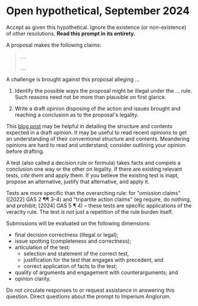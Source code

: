 Open hypothetical, September 2024
=================================

Accept as given this hypothetical. Ignore the existence (or non-existence) of other resolutions. **Read this prompt in its entirety.**

A proposal makes the following claims:

> ...
> 
> ...

A challenge is brought against this proposal alleging ...

1. Identify the possible ways the proposal might be illegal under the ... rule. Such reasons need not be more than plausible on first glance.

2. Write a draft opinion disposing of the action and issues brought and reaching a conclusion as to the proposal's legality.

This [blog post](https://imperiumanglorum.wordpress.com/2024/03/23/writing-gensec-opinions/) may be helpful in detailing the structure and contents expected in a draft opinion. It may be useful to read recent opinions to get an understanding of their conventional structure and contents. Meandering opinions are hard to read and understand; consider outlining your opinion before drafting.

A test (also called a decision rule or formula) takes facts and compels a conclusion one way or the other on legality. If there are existing relevant tests, _cite them_ and apply them. If you believe the existing test is inapt, propose an alternative, justify that alternative, and apply it.

Tests are more specific than the overarching rule: for "omission claims" ([2022] GAS 2 ¶¶ 3–4) and "tripartite action claims" (eg require, do nothing, and prohibit; [2024] GAS 5 ¶ 4) – these tests are specific applications of the veracity rule. The test _is not_ just a repetition of the rule burden itself.

Submissions will be evaluated on the following dimensions: 
* final decision correctness (illegal or legal);
* issue spotting (completeness and correctness);
* articulation of the test:
    * selection and statement of the correct test,
    * justification for the test that engages with precedent, and
    * correct application of facts to the test;
* quality of arguments and engagement with counterarguments; and
* opinion clarity.

Do not circulate responses to or request assistance in answering this question. Direct questions about the prompt to Imperium Anglorum.

